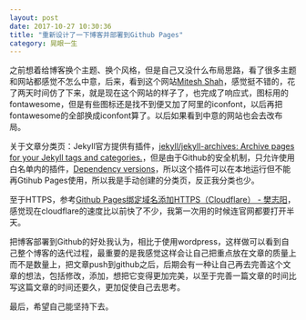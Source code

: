 ```yaml
---
layout: post
date: 2017-10-27 10:30:36
title: "重新设计了一下博客并部署到Github Pages"
category: 晃眼一生
---
```



之前想着给博客换个主题、换个风格，但是自己又没什么布局思路，看了很多主题和网站都感觉不怎么中意，后来，看到这个网站[Mitesh Shah](https://miteshshah.github.io/)，感觉挺不错的，花了两天时间仿了下来，就是现在这个网站的样子了，也完成了响应式，图标用的fontawesome，但是有些图标还是找不到便又加了阿里的iconfont，以后再把fontawesome的全部换成iconfont算了。以后如果看到中意的网站也会去改布局。

关于文章分类页：Jekyll官方提供有插件，[jekyll/jekyll-archives: Archive pages for your Jekyll tags and categories.](https://github.com/jekyll/jekyll-archives)，但是由于Github的安全机制，只允许使用白名单内的插件，[Dependency versions](https://pages.github.com/versions/)，所以这个插件可以在本地运行但不能再Gtihub Pages使用，所以我是手动创建的分类页，反正我分类也少。

至于HTTPS，参考[Github Pages绑定域名添加HTTPS（Cloudflare） - 樊志阳](https://fanzhiyang.com/blog/github-pages-cloudflare-ssl/)，感觉现在cloudflare的速度比以前快了不少，我第一次用的时候连官网都要打开半天。

把博客部署到Github的好处我认为，相比于使用wordpress，这样做可以看到自己整个博客的迭代过程，最重要的是我感觉这样会让自己把重点放在文章的质量上而不是数量上，把文章push到github之后，后期会有一种让自己再去完善这个文章的想法，包括修改，添加，想把它变得更加完美，以至于完善一篇文章的时间比写这篇文章的时间还要久，更加促使自己去思考。

最后，希望自己能坚持下去。